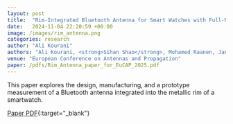 ```yaml
---
layout: post
title:  "Rim-Integrated Bluetooth Antenna for Smart Watches with Full-Metallic Structure"
date:   2024-11-04 22:20:59 +00:00
image: /images/rim_antenna.png
categories: research
author: "Ali Kourani"
authors: "Ali Kourani, <strong>Sihan Shao</strong>, Mohamed Raanen, Jan Bergman, Rasmus Luomaniemi, Jari Holopainen"
venue: "European Conference on Antennas and Propagation"
paper: /pdfs/Rim_Antenna_paper_for_EuCAP_2025.pdf
---
```

This paper explores the design, manufacturing, and a prototype measurement of a Bluetooth antenna integrated into the metallic rim of a smartwatch.

[Paper PDF](//pdfs/Rim_Antenna_paper_for_EuCAP_2025.pdf){:target="_blank"}
